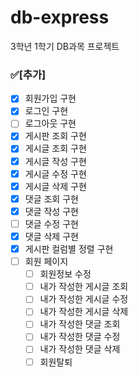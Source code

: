 # db-express

3학년 1학기 DB과목 프로젝트

### :white_check_mark:[추가]

- [x] 회원가입 구현
- [x] 로그인 구현
- [ ] 로그아웃 구현
- [x] 게시판 조회 구현
- [x] 게시글 조회 구현
- [x] 게시글 작성 구현
- [x] 게시글 수정 구현
- [x] 게시글 삭제 구현
- [x] 댓글 조회 구현
- [x] 댓글 작성 구현
- [ ] 댓글 수정 구현
- [x] 댓글 삭제 구현
- [x] 게시판 컬럼별 정렬 구현
- [ ] 회원 페이지
  - [ ] 회원정보 수정
  - [ ] 내가 작성한 게시글 조회
  - [ ] 내가 작성한 게시글 수정
  - [ ] 내가 작성한 게시글 삭제
  - [ ] 내가 작성한 댓글 조회
  - [ ] 내가 작성한 댓글 수정
  - [ ] 내가 작성한 댓글 삭제
  - [ ] 회원탈퇴
